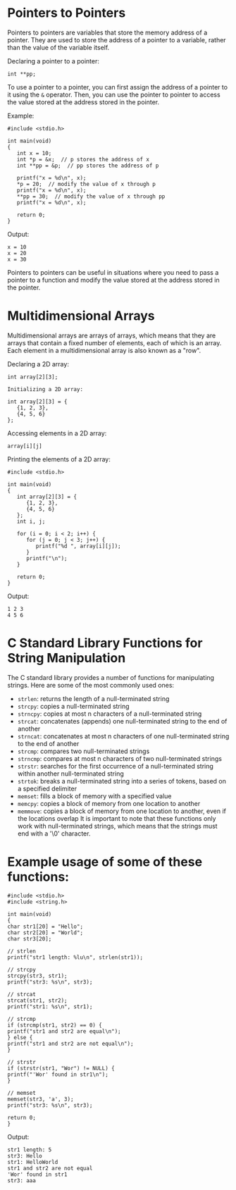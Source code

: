 # Pointers to Pointers

Pointers to pointers are variables that store the memory address of a pointer. They are used to store the address of a pointer to a variable, rather than the value of the variable itself.

Declaring a pointer to a pointer:

`int **pp;`

To use a pointer to a pointer, you can first assign the address of a pointer to it using the `&` operator. Then, you can use the pointer to pointer to access the value stored at the address stored in the pointer.

Example:
```
#include <stdio.h>

int main(void)
{
   int x = 10;
   int *p = &x;  // p stores the address of x
   int **pp = &p;  // pp stores the address of p

   printf("x = %d\n", x);
   *p = 20;  // modify the value of x through p
   printf("x = %d\n", x);
   **pp = 30;  // modify the value of x through pp
   printf("x = %d\n", x);

   return 0;
}
```
Output:
```
x = 10
x = 20
x = 30
```

Pointers to pointers can be useful in situations where you need to pass a pointer to a function and modify the value stored at the address stored in the pointer.

# Multidimensional Arrays

Multidimensional arrays are arrays of arrays, which means that they are arrays that contain a fixed number of elements, each of which is an array. Each element in a multidimensional array is also known as a "row".

Declaring a 2D array:
```
int array[2][3];

Initializing a 2D array:

int array[2][3] = {
   {1, 2, 3},
   {4, 5, 6}
};
```
Accessing elements in a 2D array:

`array[i][j]`

Printing the elements of a 2D array:

```
#include <stdio.h>

int main(void)
{
   int array[2][3] = {
      {1, 2, 3},
      {4, 5, 6}
   };
   int i, j;

   for (i = 0; i < 2; i++) {
      for (j = 0; j < 3; j++) {
         printf("%d ", array[i][j]);
      }
      printf("\n");
   }

   return 0;
}
```

Output:
```
1 2 3
4 5 6
```
# C Standard Library Functions for String Manipulation

The C standard library provides a number of functions for manipulating strings. Here are some of the most commonly used ones:

- `strlen`: returns the length of a null-terminated string
- `strcpy`: copies a null-terminated string
- `strncpy`: copies at most n characters of a null-terminated string
- `strcat`: concatenates (appends) one null-terminated string to the end of another
- `strncat`: concatenates at most n characters of one null-terminated string to the end of another
- `strcmp`: compares two null-terminated strings
- `strncmp`: compares at most n characters of two null-terminated strings
- `strstr`: searches for the first occurrence of a null-terminated string within another null-terminated string
- `strtok`: breaks a null-terminated string into a series of tokens, based on a specified delimiter
- `memset`: fills a block of memory with a specified value
- `memcpy`: copies a block of memory from one location to another
- `memmove`: copies a block of memory from one location to another, even if the locations overlap
It is important to note that these functions only work with null-terminated strings, which means that the strings must end with a '\0' character.

# Example usage of some of these functions:
```
#include <stdio.h>
#include <string.h>

int main(void)
{
char str1[20] = "Hello";
char str2[20] = "World";
char str3[20];

// strlen
printf("str1 length: %lu\n", strlen(str1));

// strcpy
strcpy(str3, str1);
printf("str3: %s\n", str3);

// strcat
strcat(str1, str2);
printf("str1: %s\n", str1);

// strcmp
if (strcmp(str1, str2) == 0) {
printf("str1 and str2 are equal\n");
} else {
printf("str1 and str2 are not equal\n");
}

// strstr
if (strstr(str1, "Wor") != NULL) {
printf("'Wor' found in str1\n");
}

// memset
memset(str3, 'a', 3);
printf("str3: %s\n", str3);

return 0;
}
```

Output:

```
str1 length: 5
str3: Hello
str1: HelloWorld
str1 and str2 are not equal
'Wor' found in str1
str3: aaa

